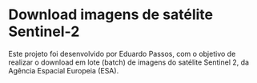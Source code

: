 # Download imagens de satélite Sentinel-2
Este projeto foi desenvolvido por Eduardo Passos, com o objetivo de realizar o download em lote (batch) de imagens do satélite Sentinel 2, da Agência Espacial Europeia (ESA).
